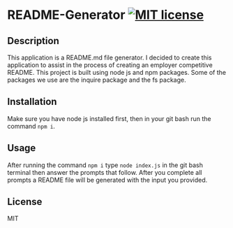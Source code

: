 # README-Generator [![MIT license](https://img.shields.io/badge/License-MIT-blue.svg)](https://lbesson.mit-license.org/)

## Description

This application is a README.md file generator.  I decided to create this application to assist in the process of creating an employer competitive README.  This project is built using node js and npm packages.  Some of the packages we use are the inquire package and the fs package.

## Installation

Make sure you have node js installed first, then in your git bash run the command `npm i`.

## Usage

After running the command `npm i` type `node index.js` in the git bash terminal then answer the prompts that follow.  After you complete all prompts a README file will be generated with the input you provided.

## License

MIT

